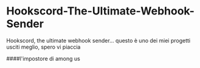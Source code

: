 # Hookscord-The-Ultimate-Webhook-Sender
Hookscord, the ultimate webhook sender... questo è uno dei miei progetti usciti meglio, spero vi piaccia

####l'impostore di among us
